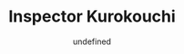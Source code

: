 --- 
slug: "inspector-kurokouchi"
title: "Inspector Kurokouchi"
publishdate: "2018-12-20"
src: "https://365manga.net/manga/inspector-kurokouchi"
author: "undefined"
image: "https://data.365manga.net/images/thumbnails/32718-inspector-kurokouchi.jpg"
tags: ["Action","Drama","Ecchi","Mature","Seinen"]
chapters: ["Chapter 9: Rose Petal Storm ","Chapter 8: Black Coach ","Chapter 7: The Green Elder ","Chapter 6: In The Red ","Chapter 5: The House In The Greenery ","Chapter 4: The White Lie ","Chapter 3: The Transparent Policeman ","Chapter 2: The Man Who Was Grey ","Chapter 1: The Man Who Was Black"]
chapterlinks: ["https://365manga.net/inspector-kurokouchi/chapter-9.html","https://365manga.net/inspector-kurokouchi/chapter-8.html","https://365manga.net/inspector-kurokouchi/chapter-7.html","https://365manga.net/inspector-kurokouchi/chapter-6.html","https://365manga.net/inspector-kurokouchi/chapter-5.html","https://365manga.net/inspector-kurokouchi/chapter-4.html","https://365manga.net/inspector-kurokouchi/chapter-3.html","https://365manga.net/inspector-kurokouchi/chapter-2.html","https://365manga.net/inspector-kurokouchi/chapter-1.html"]
description: ""
---